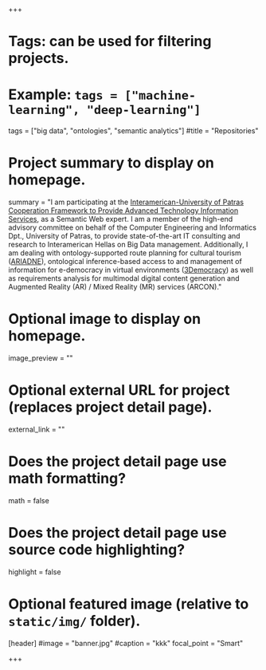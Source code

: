 +++
# Tags: can be used for filtering projects.
# Example: `tags = ["machine-learning", "deep-learning"]`
tags = ["big data", "ontologies", "semantic analytics"]
#title = "Repositories"
# Project summary to display on homepage.
summary = "I am participating at the [Interamerican-University of Patras Cooperation Framework to Provide Advanced Technology Information Services](http://www.interamerican.gr/default.asp?pid=111&rID=730&la=1), as a Semantic Web expert. I am a member of the high-end advisory committee on behalf of the Computer Engineering and Informatics Dpt., University of Patras, to provide state-of-the-art IT consulting and research to Interamerican Hellas on Big Data management.
Additionally, I am dealing with ontology-supported route planning for cultural tourism ([ARIADNE](http://kithira.project-ariadni.gr)), ontological inference-based access to and management of information for e-democracy in virtual environments ([3Democracy](http://3democracy.gr)) as well as requirements analysis for multimodal digital content generation and Augmented Reality (AR) / Mixed Reality (MR) services (ARCON)."

# Optional image to display on homepage.
image_preview = ""

# Optional external URL for project (replaces project detail page).
external_link = ""

# Does the project detail page use math formatting?
math = false

# Does the project detail page use source code highlighting?
highlight = false

# Optional featured image (relative to `static/img/` folder).
[header]
#image = "banner.jpg"
#caption = "kkk"
focal_point = "Smart"

+++
